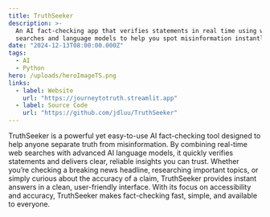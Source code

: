 ```yaml
---
title: TruthSeeker
description: >-
  An AI fact-checking app that verifies statements in real time using web
  searches and language models to help you spot misinformation instantly.
date: "2024-12-13T08:00:00.000Z"
tags:
  - AI
  - Python
hero: /uploads/heroImageTS.png
links:
  - label: Website
    url: "https://journeytotruth.streamlit.app"
  - label: Source Code
    url: "https://github.com/jdluu/TruthSeeker"
---
```


TruthSeeker is a powerful yet easy-to-use AI fact-checking tool designed to help anyone separate truth from misinformation. By combining real-time web searches with advanced AI language models, it quickly verifies statements and delivers clear, reliable insights you can trust. Whether you’re checking a breaking news headline, researching important topics, or simply curious about the accuracy of a claim, TruthSeeker provides instant answers in a clean, user-friendly interface. With its focus on accessibility and accuracy, TruthSeeker makes fact-checking fast, simple, and available to everyone.
